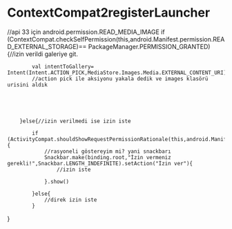 # ContextCompat2registerLauncher
//api 33 için android.permission.READ_MEDIA_IMAGE
if (ContextCompat.checkSelfPermission(this,android.Manifest.permission.READ_EXTERNAL_STORAGE)==
                PackageManager.PERMISSION_GRANTED){//izin verildi galeriye git.

            val intentToGallery= Intent(Intent.ACTION_PICK,MediaStore.Images.Media.EXTERNAL_CONTENT_URI)
            //action pick ile aksiyonu yakala dedik ve images klasörü urisini aldık





        }else{//izin verilmedi ise izin iste

            if (ActivityCompat.shouldShowRequestPermissionRationale(this,android.Manifest.permission.READ_EXTERNAL_STORAGE)){
                //rasyoneli göstereyim mi? yani snackbarı
                Snackbar.make(binding.root,"İzin vermeniz gerekli!",Snackbar.LENGTH_INDEFINITE).setAction("İzin ver"){
                    //izin iste

                }.show()

            }else{
                //direk izin iste
            }
}
